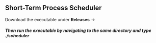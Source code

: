 ## Short-Term Process Scheduler
Download the executable under **Releases** ->
##### Then run the executable by navigating to the same directory and type ./scheduler
